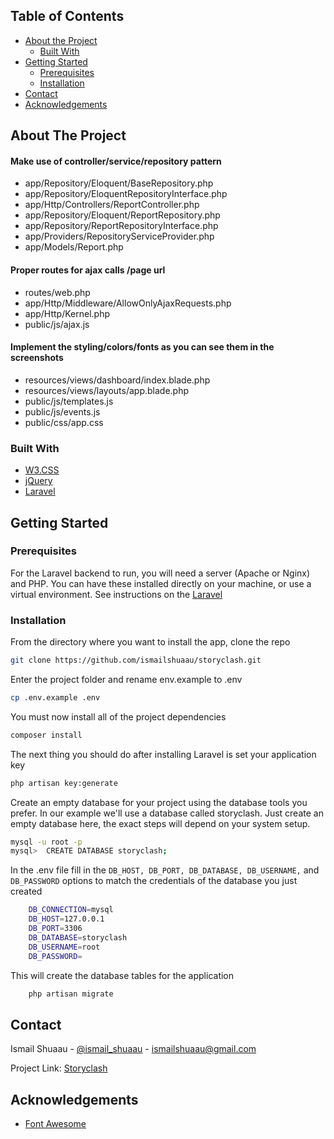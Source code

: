 <!-- TABLE OF CONTENTS -->
## Table of Contents

* [About the Project](#about-the-project)
  * [Built With](#built-with)
* [Getting Started](#getting-started)
  * [Prerequisites](#prerequisites)
  * [Installation](#installation)
* [Contact](#contact)
* [Acknowledgements](#acknowledgements)



<!-- ABOUT THE PROJECT -->
## About The Project

#### Make use of controller/service/repository pattern 
* app/Repository/Eloquent/BaseRepository.php
* app/Repository/EloquentRepositoryInterface.php
* app/Http/Controllers/ReportController.php
* app/Repository/Eloquent/ReportRepository.php
* app/Repository/ReportRepositoryInterface.php
* app/Providers/RepositoryServiceProvider.php
* app/Models/Report.php

#### Proper routes for ajax calls /page url
* routes/web.php
* app/Http/Middleware/AllowOnlyAjaxRequests.php
* app/Http/Kernel.php
* public/js/ajax.js

#### Implement the styling/colors/fonts as you can see them in the screenshots 
* resources/views/dashboard/index.blade.php
* resources/views/layouts/app.blade.php
* public/js/templates.js
* public/js/events.js
* public/css/app.css

### Built With
* [W3.CSS](https://www.w3schools.com/w3css)
* [jQuery](https://jquery.com)
* [Laravel](https://laravel.com)



<!-- GETTING STARTED -->
## Getting Started
### Prerequisites

For the Laravel backend to run, you will need a server (Apache or Nginx) and PHP. You can have these installed directly on your machine, or use a virtual environment. See instructions on the [Laravel](https://laravel.com)

### Installation

From the directory where you want to install the app, clone the repo
```sh
git clone https://github.com/ismailshuaau/storyclash.git
```
Enter the project folder and rename env.example to .env
```sh
cp .env.example .env
```
You must now install all of the project dependencies
```sh
composer install
```
The next thing you should do after installing Laravel is set your application key 
```sh
php artisan key:generate
```

Create an empty database for your project using the database tools you prefer. 
In our example we'll use a database called storyclash. 
Just create an empty database here, the exact steps will depend on your system setup.
``` sh
mysql -u root -p
mysql>  CREATE DATABASE storyclash;
```
In the .env file fill in the `DB_HOST, DB_PORT, DB_DATABASE, DB_USERNAME,` and `DB_PASSWORD` options to match the credentials of the database you just created
```sh
    DB_CONNECTION=mysql
    DB_HOST=127.0.0.1
    DB_PORT=3306
    DB_DATABASE=storyclash
    DB_USERNAME=root
    DB_PASSWORD=

```
This will create the database tables for the application
```sh
    php artisan migrate
```



<!-- CONTACT -->
## Contact
Ismail Shuaau - [@ismail_shuaau](https://twitter.com/ismail_shuaau) - ismailshuaau@gmail.com

Project Link: [Storyclash](https://github.com/ismailshuaau/storyclash)



<!-- ACKNOWLEDGEMENTS -->
## Acknowledgements
* [Font Awesome](https://fontawesome.com)

